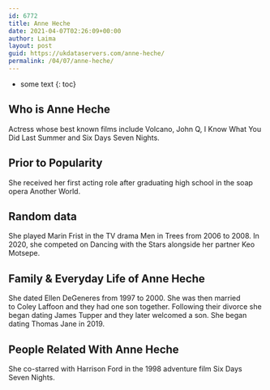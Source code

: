 ```yaml
---
id: 6772
title: Anne Heche
date: 2021-04-07T02:26:09+00:00
author: Laima
layout: post
guid: https://ukdataservers.com/anne-heche/
permalink: /04/07/anne-heche/
---
```


* some text
{: toc}


## Who is Anne Heche
                  
                  
                  
Actress whose best known films include Volcano, John Q, I Know What You Did Last Summer and Six Days Seven Nights.
                  
              
            
              
            
                
                
                
## Prior to Popularity
                  
                  
                  
She received her first acting role after graduating high school in the soap opera Another World.
                  
              
            
              
            
                
                
                
## Random data
                  
                  
                  
She played Marin Frist in the TV drama Men in Trees from 2006 to 2008. In 2020, she competed on Dancing with the Stars alongside her partner Keo Motsepe.
                  
              
            
              
            
                
                
                
## Family & Everyday Life of Anne Heche
                  
                  
                  
She dated Ellen DeGeneres from 1997 to 2000. She was then married to Coley Laffoon and they had one son together. Following their divorce she began dating James Tupper and they later welcomed a son. She began dating Thomas Jane in 2019.
                  
              
            
              
            
                
                
                
## People Related With Anne Heche
                  
                  
                  
She co-starred with Harrison Ford in the 1998 adventure film Six Days Seven Nights.
                  
              
            
              
            
                
              
            
              
              
            
            
              
            
          
          
          